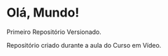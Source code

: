 # Olá, Mundo!
 Primeiro Repositório Versionado.
 
 Repositório criado durante a aula do Curso em Vídeo.
